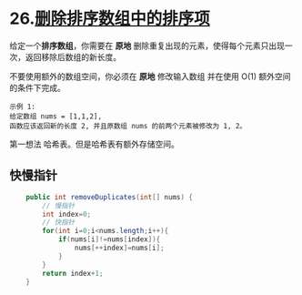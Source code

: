 # 26.[删除排序数组中的排序项](https://leetcode-cn.com/problems/remove-duplicates-from-sorted-array)

给定一个**排序数组**，你需要在 **原地** 删除重复出现的元素，使得每个元素只出现一次，返回移除后数组的新长度。

不要使用额外的数组空间，你必须在 **原地** 修改输入数组 并在使用 O(1) 额外空间的条件下完成。

 ~~~
示例 1:
给定数组 nums = [1,1,2], 
函数应该返回新的长度 2, 并且原数组 nums 的前两个元素被修改为 1, 2。
 ~~~



第一想法 哈希表。但是哈希表有额外存储空间。

## 快慢指针

~~~java
    public int removeDuplicates(int[] nums) {
        // 慢指针
        int index=0;
        // 快指针
        for(int i=0;i<nums.length;i++){
            if(nums[i]!=nums[index]){
                nums[++index]=nums[i];
            }
        } 
        return index+1;
    }
~~~

